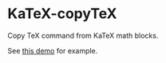 # KaTeX-copyTeX

Copy TeX command from KaTeX math blocks.

See [this demo](https://upupming.site/katex-copytex/) for example.